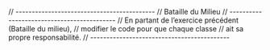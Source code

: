 // -------------------------------------------
// Bataille du Milieu
// -------------------------------------------
// En partant de l’exercice précédent (Bataille du milieu),
// modifier le code pour que chaque classe
// ait sa propre responsabilité.
// -------------------------------------------
